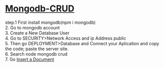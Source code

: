 # [Mongodb-CRUD](https://www.mongodb.com/docs/drivers/node/current/usage-examples/insertOne/)

step.1 First install mongodb(npm i mongodb)<br/>
2. Go to mongodb account<br/>
3. Create a New Database User<br/>
4. Go to SECURITY>Network Access and ip Address public<br/>
5. Then go DEPLOYMENT>Database and Connect your Aplication and copy the code; paste the server site.<br/>
6. Search node mongodb crud<br/>
7. Go [Insert a Document](https://www.mongodb.com/docs/drivers/node/current/usage-examples/insertOne/)<br/>

